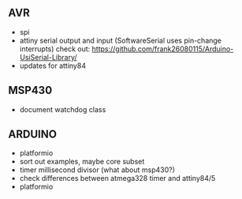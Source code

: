 AVR
---
- spi
- attiny serial output and input (SoftwareSerial uses pin-change interrupts)
  check out: https://github.com/frank26080115/Arduino-UsiSerial-Library/
- updates for attiny84

MSP430
------
- document watchdog class

ARDUINO
-------
- platformio
- sort out examples, maybe core subset
- timer millisecond divisor (what about msp430?)
- check differences between atmega328 timer and attiny84/5
- platformio
